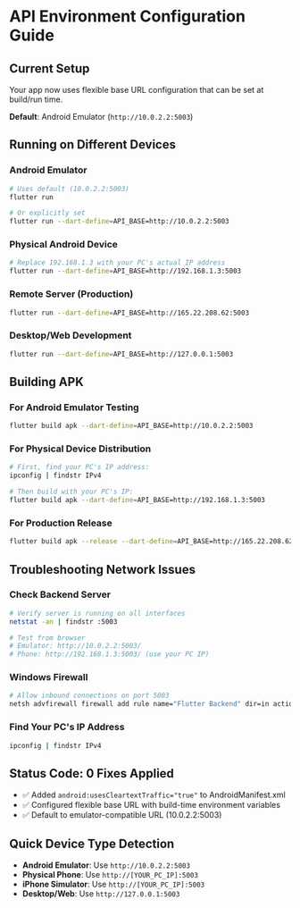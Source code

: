 # API Environment Configuration Guide

## Current Setup
Your app now uses flexible base URL configuration that can be set at build/run time.

**Default**: Android Emulator (`http://10.0.2.2:5003`)

## Running on Different Devices

### Android Emulator
```bash
# Uses default (10.0.2.2:5003)
flutter run

# Or explicitly set
flutter run --dart-define=API_BASE=http://10.0.2.2:5003
```

### Physical Android Device
```bash
# Replace 192.168.1.3 with your PC's actual IP address
flutter run --dart-define=API_BASE=http://192.168.1.3:5003
```

### Remote Server (Production)
```bash
flutter run --dart-define=API_BASE=http://165.22.208.62:5003
```

### Desktop/Web Development
```bash
flutter run --dart-define=API_BASE=http://127.0.0.1:5003
```

## Building APK

### For Android Emulator Testing
```bash
flutter build apk --dart-define=API_BASE=http://10.0.2.2:5003
```

### For Physical Device Distribution
```bash
# First, find your PC's IP address:
ipconfig | findstr IPv4

# Then build with your PC's IP:
flutter build apk --dart-define=API_BASE=http://192.168.1.3:5003
```

### For Production Release
```bash
flutter build apk --release --dart-define=API_BASE=http://165.22.208.62:5003
```

## Troubleshooting Network Issues

### Check Backend Server
```bash
# Verify server is running on all interfaces
netstat -an | findstr :5003

# Test from browser
# Emulator: http://10.0.2.2:5003/
# Phone: http://192.168.1.3:5003/ (use your PC IP)
```

### Windows Firewall
```bash
# Allow inbound connections on port 5003
netsh advfirewall firewall add rule name="Flutter Backend" dir=in action=allow protocol=TCP localport=5003
```

### Find Your PC's IP Address
```bash
ipconfig | findstr IPv4
```

## Status Code: 0 Fixes Applied
- ✅ Added `android:usesCleartextTraffic="true"` to AndroidManifest.xml
- ✅ Configured flexible base URL with build-time environment variables
- ✅ Default to emulator-compatible URL (10.0.2.2:5003)

## Quick Device Type Detection
- **Android Emulator**: Use `http://10.0.2.2:5003`
- **Physical Phone**: Use `http://[YOUR_PC_IP]:5003`
- **iPhone Simulator**: Use `http://[YOUR_PC_IP]:5003`
- **Desktop/Web**: Use `http://127.0.0.1:5003`
